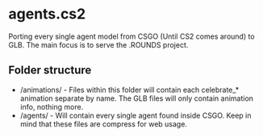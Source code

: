 # agents.cs2
Porting every single agent model from CSGO (Until CS2 comes around) to GLB. The main focus is to serve the .ROUNDS project.

## Folder structure
  * /animations/ - Files within this folder will contain each celebrate_* animation separate by name. The GLB files will only contain animation info, nothing more.
  * /agents/     - Will contain every single agent found inside CSGO. Keep in mind that these files are compress for web usage.

